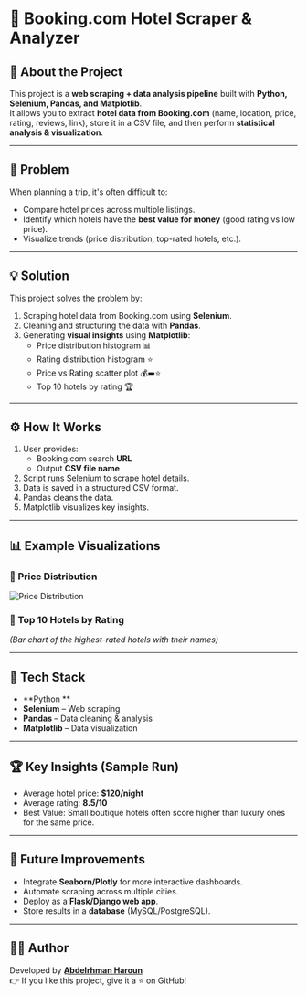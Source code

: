 # 🏨 Booking.com Hotel Scraper & Analyzer

## 📌 About the Project
This project is a **web scraping + data analysis pipeline** built with **Python, Selenium, Pandas, and Matplotlib**.  
It allows you to extract **hotel data from Booking.com** (name, location, price, rating, reviews, link), store it in a CSV file, and then perform **statistical analysis & visualization**.

---

## 🎯 Problem
When planning a trip, it's often difficult to:
- Compare hotel prices across multiple listings.
- Identify which hotels have the **best value for money** (good rating vs low price).
- Visualize trends (price distribution, top-rated hotels, etc.).

---

## 💡 Solution
This project solves the problem by:
1. Scraping hotel data from Booking.com using **Selenium**.
2. Cleaning and structuring the data with **Pandas**.
3. Generating **visual insights** using **Matplotlib**:
   - Price distribution histogram 📊
   - Rating distribution histogram ⭐
   - Price vs Rating scatter plot 💰➡️⭐
   - Top 10 hotels by rating 🏆

---

## ⚙️ How It Works
1. User provides:
   - Booking.com search **URL**
   - Output **CSV file name**
2. Script runs Selenium to scrape hotel details.
3. Data is saved in a structured CSV format.
4. Pandas cleans the data.
5. Matplotlib visualizes key insights.

---

## 📊 Example Visualizations
### 🔹 Price Distribution
![Price Distribution](hotel_analysis.png)

### 🔹 Top 10 Hotels by Rating
*(Bar chart of the highest-rated hotels with their names)*

---

## 🚀 Tech Stack
- **Python **
- **Selenium** – Web scraping
- **Pandas** – Data cleaning & analysis
- **Matplotlib** – Data visualization

---

## 🏆 Key Insights (Sample Run)
- Average hotel price: **$120/night**
- Average rating: **8.5/10**
- Best Value: Small boutique hotels often score higher than luxury ones for the same price.

---

## 📌 Future Improvements
- Integrate **Seaborn/Plotly** for more interactive dashboards.
- Automate scraping across multiple cities.
- Deploy as a **Flask/Django web app**.
- Store results in a **database** (MySQL/PostgreSQL).

---

## 👨‍💻 Author
Developed by **[ِAbdelrhman Haroun](https://www.linkedin.com/in/abdelrhman-ashraf-455aa930a)**  
👉 If you like this project, give it a ⭐ on GitHub!
